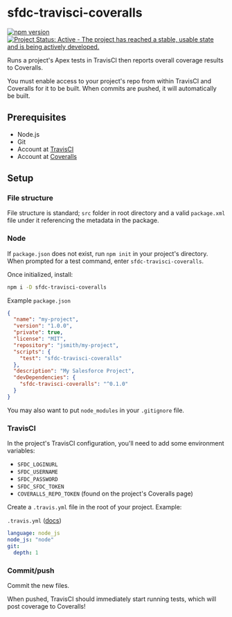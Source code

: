 # sfdc-travisci-coveralls

[![npm version](https://img.shields.io/npm/v/sfdc-travisci-coveralls.svg)](https://www.npmjs.com/package/sfdc-travisci-coveralls)
[![Project Status: Active - The project has reached a stable, usable state and is being actively developed.](http://www.repostatus.org/badges/latest/active.svg)](http://www.repostatus.org/#active)

Runs a project's Apex tests in TravisCI then reports overall coverage results to Coveralls.

You must enable access to your project's repo from within TravisCI and Coveralls for
it to be built. When commits are pushed, it will automatically be built.

## Prerequisites

* Node.js
* Git
* Account at [TravisCI](https://travis-ci.org)
* Account at [Coveralls](https://coveralls.io)


## Setup

### File structure

File structure is standard; `src` folder in root directory and a valid `package.xml`
file under it referencing the metadata in the package.

### Node

If `package.json` does not exist, run `npm init` in your project's directory. When prompted
for a test command, enter `sfdc-travisci-coveralls`.

Once initialized, install:
```bash
npm i -D sfdc-travisci-coveralls
```

Example `package.json`
```json
{
  "name": "my-project",
  "version": "1.0.0",
  "private": true,
  "license": "MIT",
  "repository": "jsmith/my-project",
  "scripts": {
    "test": "sfdc-travisci-coveralls"
  },
  "description": "My Salesforce Project",
  "devDependencies": {
    "sfdc-travisci-coveralls": "^0.1.0"
  }
}
```

You may also want to put `node_modules` in your `.gitignore` file.

### TravisCI

In the project's TravisCI configuration, you'll need to add some environment variables:

* `SFDC_LOGINURL`
* `SFDC_USERNAME`
* `SFDC_PASSWORD`
* `SFDC_SFDC_TOKEN`
* `COVERALLS_REPO_TOKEN` (found on the project's Coveralls page)

Create a `.travis.yml` file in the root of your project. Example:

`.travis.yml` ([docs](https://docs.travis-ci.com/user/languages/javascript-with-nodejs))

```yaml
language: node_js
node_js: "node"
git:
  depth: 1
```

### Commit/push

Commit the new files.

When pushed, TravisCI should immediately start running tests, which will post coverage to Coveralls!
